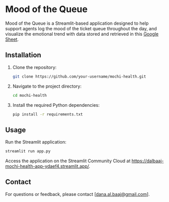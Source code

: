 # Mood of the Queue

Mood of the Queue is a Streamlit-based application designed to help support agents log the mood of the ticket queue throughout the day, and visualize the emotional trend with data stored and retrieved in this [Google Sheet](https://docs.google.com/spreadsheets/d/1PRa_sAOYOK_VgNKQrlywSoHCEfl6xXrr0lGmh4_4uA0/edit?gid=0#gid=0). 

## Installation

1. Clone the repository:
    ```bash
    git clone https://github.com/your-username/mochi-health.git
    ```
2. Navigate to the project directory:
    ```bash
    cd mochi-health
    ```
3. Install the required Python dependencies:
    ```bash
    pip install -r requirements.txt
    ```

## Usage

Run the Streamlit application:
```bash
streamlit run app.py
```

Access the application on the Streamlit Community Cloud at https://dalbaaj-mochi-health-app-ydaef4.streamlit.app/.

## Contact

For questions or feedback, please contact [dana.al.baaj@gmail.com].
